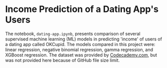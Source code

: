# Income Prediction of a Dating App's Users

The notebook, `dating-app.ipynb`, presents comparison of several supervised machine learning (ML) models in predicting 'income' of users of a dating app called OKCupid. The models compared in this project were: linear regression, negative binomial regression, gamma regression, and XGBoost regression. The dataset was provided by [Codecademy.com](https://www.codecademy.com), but was not provided here because of GitHub file size limit.
